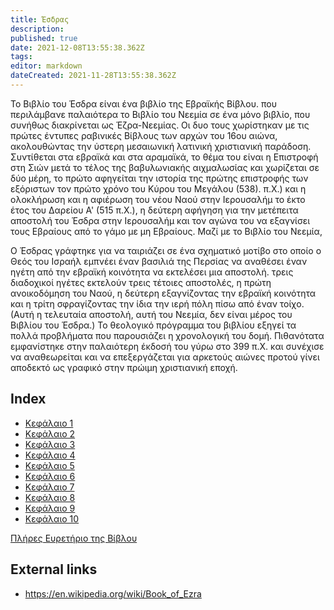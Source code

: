 ```yaml
---
title: Έσδρας
description: 
published: true
date: 2021-12-08T13:55:38.362Z
tags: 
editor: markdown
dateCreated: 2021-11-28T13:55:38.362Z
---
```


Το Βιβλίο του Έσδρα είναι ένα βιβλίο της Εβραϊκής Βίβλου. που περιλάμβανε παλαιότερα το Βιβλίο του Νεεμία σε ένα μόνο βιβλίο, που συνήθως διακρίνεται ως Έζρα-Νεεμίας. Οι δυο τους χωρίστηκαν με τις πρώτες έντυπες ραβινικές Βίβλους των αρχών του 16ου αιώνα, ακολουθώντας την ύστερη μεσαιωνική λατινική χριστιανική παράδοση. Συντίθεται στα εβραϊκά και στα αραμαϊκά, το θέμα του είναι η Επιστροφή στη Σιών μετά το τέλος της βαβυλωνιακής αιχμαλωσίας και χωρίζεται σε δύο μέρη, το πρώτο αφηγείται την ιστορία της πρώτης επιστροφής των εξόριστων τον πρώτο χρόνο του Κύρου του Μεγάλου (538). π.Χ.) και η ολοκλήρωση και η αφιέρωση του νέου Ναού στην Ιερουσαλήμ το έκτο έτος του Δαρείου Α' (515 π.Χ.), η δεύτερη αφήγηση για την μετέπειτα αποστολή του Έσδρα στην Ιερουσαλήμ και τον αγώνα του να εξαγνίσει τους Εβραίους από το γάμο με μη Εβραίους. Μαζί με το Βιβλίο του Νεεμία,

Ο Έσδρας γράφτηκε για να ταιριάζει σε ένα σχηματικό μοτίβο στο οποίο ο Θεός του Ισραήλ εμπνέει έναν βασιλιά της Περσίας να αναθέσει έναν ηγέτη από την εβραϊκή κοινότητα να εκτελέσει μια αποστολή. τρεις διαδοχικοί ηγέτες εκτελούν τρεις τέτοιες αποστολές, η πρώτη ανοικοδόμηση του Ναού, η δεύτερη εξαγνίζοντας την εβραϊκή κοινότητα και η τρίτη σφραγίζοντας την ίδια την ιερή πόλη πίσω από έναν τοίχο. (Αυτή η τελευταία αποστολή, αυτή του Νεεμία, δεν είναι μέρος του Βιβλίου του Έσδρα.) Το θεολογικό πρόγραμμα του βιβλίου εξηγεί τα πολλά προβλήματα που παρουσιάζει η χρονολογική του δομή. Πιθανότατα εμφανίστηκε στην παλαιότερη έκδοσή του γύρω στο 399 π.Χ. και συνέχισε να αναθεωρείται και να επεξεργάζεται για αρκετούς αιώνες προτού γίνει αποδεκτό ως γραφικό στην πρώιμη χριστιανική εποχή. 

## Index

- [Κεφάλαιο 1](/el/Bible/Ezra/1)
- [Κεφάλαιο 2](/el/Bible/Ezra/2)
- [Κεφάλαιο 3](/el/Bible/Ezra/3)
- [Κεφάλαιο 4](/el/Bible/Ezra/4)
- [Κεφάλαιο 5](/el/Bible/Ezra/5)
- [Κεφάλαιο 6](/el/Bible/Ezra/6)
- [Κεφάλαιο 7](/el/Bible/Ezra/7)
- [Κεφάλαιο 8](/el/Bible/Ezra/8)
- [Κεφάλαιο 9](/el/Bible/Ezra/9)
- [Κεφάλαιο 10](/el/Bible/Ezra/10)


[Πλήρες Ευρετήριο της Βίβλου](/el/index/bible)


## External links

- https://en.wikipedia.org/wiki/Book_of_Ezra